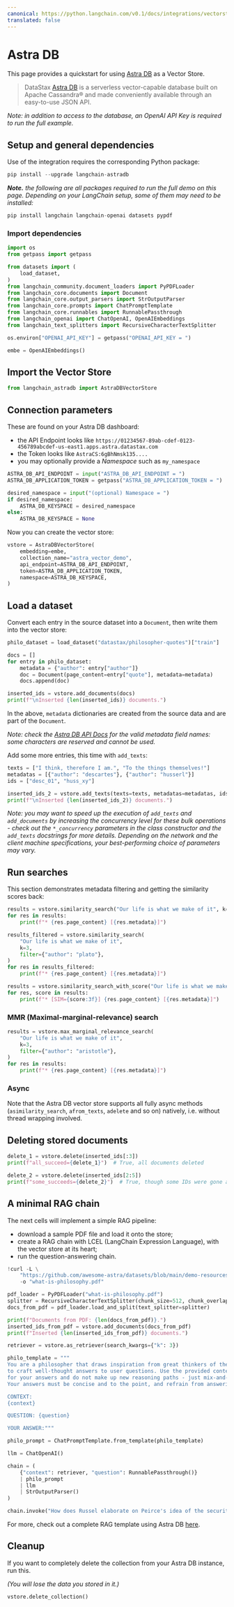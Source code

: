 ```yaml
---
canonical: https://python.langchain.com/v0.1/docs/integrations/vectorstores/astradb
translated: false
---
```


# Astra DB

This page provides a quickstart for using [Astra DB](https://docs.datastax.com/en/astra/home/astra.html) as a Vector Store.

> DataStax [Astra DB](https://docs.datastax.com/en/astra/home/astra.html) is a serverless vector-capable database built on Apache Cassandra® and made conveniently available through an easy-to-use JSON API.

_Note: in addition to access to the database, an OpenAI API Key is required to run the full example._

## Setup and general dependencies

Use of the integration requires the corresponding Python package:

```python
pip install --upgrade langchain-astradb
```

_**Note.** the following are all packages required to run the full demo on this page. Depending on your LangChain setup, some of them may need to be installed:_

```python
pip install langchain langchain-openai datasets pypdf
```

### Import dependencies

```python
import os
from getpass import getpass

from datasets import (
    load_dataset,
)
from langchain_community.document_loaders import PyPDFLoader
from langchain_core.documents import Document
from langchain_core.output_parsers import StrOutputParser
from langchain_core.prompts import ChatPromptTemplate
from langchain_core.runnables import RunnablePassthrough
from langchain_openai import ChatOpenAI, OpenAIEmbeddings
from langchain_text_splitters import RecursiveCharacterTextSplitter
```

```python
os.environ["OPENAI_API_KEY"] = getpass("OPENAI_API_KEY = ")
```

```python
embe = OpenAIEmbeddings()
```

## Import the Vector Store

```python
from langchain_astradb import AstraDBVectorStore
```

## Connection parameters

These are found on your Astra DB dashboard:

- the API Endpoint looks like `https://01234567-89ab-cdef-0123-456789abcdef-us-east1.apps.astra.datastax.com`
- the Token looks like `AstraCS:6gBhNmsk135....`
- you may optionally provide a _Namespace_ such as `my_namespace`

```python
ASTRA_DB_API_ENDPOINT = input("ASTRA_DB_API_ENDPOINT = ")
ASTRA_DB_APPLICATION_TOKEN = getpass("ASTRA_DB_APPLICATION_TOKEN = ")

desired_namespace = input("(optional) Namespace = ")
if desired_namespace:
    ASTRA_DB_KEYSPACE = desired_namespace
else:
    ASTRA_DB_KEYSPACE = None
```

Now you can create the vector store:

```python
vstore = AstraDBVectorStore(
    embedding=embe,
    collection_name="astra_vector_demo",
    api_endpoint=ASTRA_DB_API_ENDPOINT,
    token=ASTRA_DB_APPLICATION_TOKEN,
    namespace=ASTRA_DB_KEYSPACE,
)
```

## Load a dataset

Convert each entry in the source dataset into a `Document`, then write them into the vector store:

```python
philo_dataset = load_dataset("datastax/philosopher-quotes")["train"]

docs = []
for entry in philo_dataset:
    metadata = {"author": entry["author"]}
    doc = Document(page_content=entry["quote"], metadata=metadata)
    docs.append(doc)

inserted_ids = vstore.add_documents(docs)
print(f"\nInserted {len(inserted_ids)} documents.")
```

In the above, `metadata` dictionaries are created from the source data and are part of the `Document`.

_Note: check the [Astra DB API Docs](https://docs.datastax.com/en/astra-serverless/docs/develop/dev-with-json.html#_json_api_limits) for the valid metadata field names: some characters are reserved and cannot be used._

Add some more entries, this time with `add_texts`:

```python
texts = ["I think, therefore I am.", "To the things themselves!"]
metadatas = [{"author": "descartes"}, {"author": "husserl"}]
ids = ["desc_01", "huss_xy"]

inserted_ids_2 = vstore.add_texts(texts=texts, metadatas=metadatas, ids=ids)
print(f"\nInserted {len(inserted_ids_2)} documents.")
```

_Note: you may want to speed up the execution of `add_texts` and `add_documents` by increasing the concurrency level for_
_these bulk operations - check out the `*_concurrency` parameters in the class constructor and the `add_texts` docstrings_
_for more details. Depending on the network and the client machine specifications, your best-performing choice of parameters may vary._

## Run searches

This section demonstrates metadata filtering and getting the similarity scores back:

```python
results = vstore.similarity_search("Our life is what we make of it", k=3)
for res in results:
    print(f"* {res.page_content} [{res.metadata}]")
```

```python
results_filtered = vstore.similarity_search(
    "Our life is what we make of it",
    k=3,
    filter={"author": "plato"},
)
for res in results_filtered:
    print(f"* {res.page_content} [{res.metadata}]")
```

```python
results = vstore.similarity_search_with_score("Our life is what we make of it", k=3)
for res, score in results:
    print(f"* [SIM={score:3f}] {res.page_content} [{res.metadata}]")
```

### MMR (Maximal-marginal-relevance) search

```python
results = vstore.max_marginal_relevance_search(
    "Our life is what we make of it",
    k=3,
    filter={"author": "aristotle"},
)
for res in results:
    print(f"* {res.page_content} [{res.metadata}]")
```

### Async

Note that the Astra DB vector store supports all fully async methods (`asimilarity_search`, `afrom_texts`, `adelete` and so on) natively, i.e. without thread wrapping involved.

## Deleting stored documents

```python
delete_1 = vstore.delete(inserted_ids[:3])
print(f"all_succeed={delete_1}")  # True, all documents deleted
```

```python
delete_2 = vstore.delete(inserted_ids[2:5])
print(f"some_succeeds={delete_2}")  # True, though some IDs were gone already
```

## A minimal RAG chain

The next cells will implement a simple RAG pipeline:
- download a sample PDF file and load it onto the store;
- create a RAG chain with LCEL (LangChain Expression Language), with the vector store at its heart;
- run the question-answering chain.

```python
!curl -L \
    "https://github.com/awesome-astra/datasets/blob/main/demo-resources/what-is-philosophy/what-is-philosophy.pdf?raw=true" \
    -o "what-is-philosophy.pdf"
```

```python
pdf_loader = PyPDFLoader("what-is-philosophy.pdf")
splitter = RecursiveCharacterTextSplitter(chunk_size=512, chunk_overlap=64)
docs_from_pdf = pdf_loader.load_and_split(text_splitter=splitter)

print(f"Documents from PDF: {len(docs_from_pdf)}.")
inserted_ids_from_pdf = vstore.add_documents(docs_from_pdf)
print(f"Inserted {len(inserted_ids_from_pdf)} documents.")
```

```python
retriever = vstore.as_retriever(search_kwargs={"k": 3})

philo_template = """
You are a philosopher that draws inspiration from great thinkers of the past
to craft well-thought answers to user questions. Use the provided context as the basis
for your answers and do not make up new reasoning paths - just mix-and-match what you are given.
Your answers must be concise and to the point, and refrain from answering about other topics than philosophy.

CONTEXT:
{context}

QUESTION: {question}

YOUR ANSWER:"""

philo_prompt = ChatPromptTemplate.from_template(philo_template)

llm = ChatOpenAI()

chain = (
    {"context": retriever, "question": RunnablePassthrough()}
    | philo_prompt
    | llm
    | StrOutputParser()
)
```

```python
chain.invoke("How does Russel elaborate on Peirce's idea of the security blanket?")
```

For more, check out a complete RAG template using Astra DB [here](https://github.com/langchain-ai/langchain/tree/master/templates/rag-astradb).

## Cleanup

If you want to completely delete the collection from your Astra DB instance, run this.

_(You will lose the data you stored in it.)_

```python
vstore.delete_collection()
```
